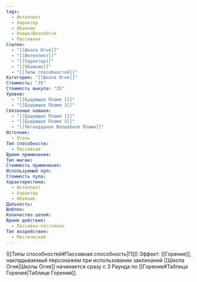 ```yaml
---
tags:
  - Интеллект
  - Характер
  - Обаяние
  - Навык/ШколаОгня
  - Пассивная
Ссылки:
  - "[[Школа Огня]]"
  - "[[Интеллект]]"
  - "[[Характер]]"
  - "[[Обаяние]]"
  - "[[Типы способностей]]"
Категория: "[[Школа Огня]]"
Стоимость: "35"
Стоимость выкупа: "35"
Уровни:
  - "[[Бушующее Пламя 1]]"
  - "[[Бушующее Пламя 3]]"
Связанные навыки:
  - "[[Бушующее Пламя 1]]"
  - "[[Бушующее Пламя 3]]"
  - "[[Легендарное Волшебное Пламя]]"
Источник:
  - Огонь
Тип способности:
  - Пассивная
Время применения: 
Тип магии: 
Стоимость применения: 
Используемый пул: 
Стоимость пула: 
Характеристики:
  - Интеллект
  - Характер
  - Обаяние
Дальность: 
Шаблон: 
Количество целей: 
Время действия:
  - Пассивно-постоянно
Тип воздействия:
  - Мистический
---
```

([[Типы способностей#Пассивная способность|П]]) Эффект: [[Горение]], накладываемый персонажем при использовании заклинаний [[Школа Огня|Школы Огня]] начинается сразу с 3 Раунда по [[Горение#Таблица Горения|Таблице Горения]]. 